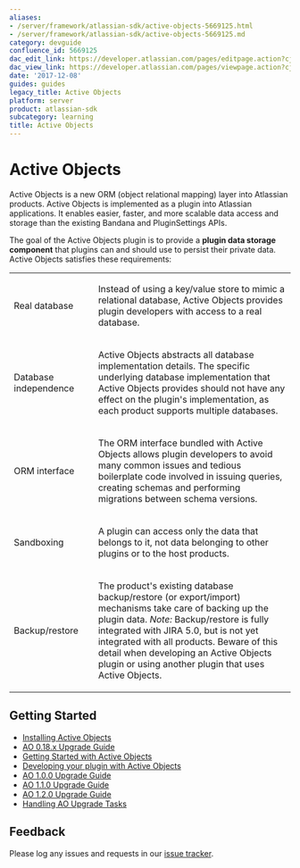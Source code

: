 ```yaml
---
aliases:
- /server/framework/atlassian-sdk/active-objects-5669125.html
- /server/framework/atlassian-sdk/active-objects-5669125.md
category: devguide
confluence_id: 5669125
dac_edit_link: https://developer.atlassian.com/pages/editpage.action?cjm=wozere&pageId=5669125
dac_view_link: https://developer.atlassian.com/pages/viewpage.action?cjm=wozere&pageId=5669125
date: '2017-12-08'
guides: guides
legacy_title: Active Objects
platform: server
product: atlassian-sdk
subcategory: learning
title: Active Objects
---
```

# Active Objects

Active Objects is a new ORM (object relational mapping) layer into Atlassian products. Active Objects is implemented as a plugin into Atlassian applications. It enables easier, faster, and more scalable data access and storage than the existing Bandana and PluginSettings APIs.

The goal of the Active Objects plugin is to provide a **plugin data storage component** that plugins can and should use to persist their private data. Active Objects satisfies these requirements:

<table>
<colgroup>
<col style="width: 30%" />
<col style="width: 70%" />
</colgroup>
<tbody>
<tr class="odd">
<td><p>Real database</p></td>
<td><p>Instead of using a key/value store to mimic a relational database, Active Objects provides plugin developers with access to a real database.</p></td>
</tr>
<tr class="even">
<td><p>Database independence</p></td>
<td><p>Active Objects abstracts all database implementation details. The specific underlying database implementation that Active Objects provides should not have any effect on the plugin's implementation, as each product supports multiple databases.</p></td>
</tr>
<tr class="odd">
<td><p>ORM interface</p></td>
<td><p>The ORM interface bundled with Active Objects allows plugin developers to avoid many common issues and tedious boilerplate code involved in issuing queries, creating schemas and performing migrations between schema versions.</p></td>
</tr>
<tr class="even">
<td><p>Sandboxing</p></td>
<td><p>A plugin can access only the data that belongs to it, not data belonging to other plugins or to the host products.</p></td>
</tr>
<tr class="odd">
<td><p>Backup/restore</p></td>
<td><p>The product's existing database backup/restore (or export/import) mechanisms take care of backing up the plugin data. <em>Note:</em> Backup/restore is fully integrated with JIRA 5.0, but is not yet integrated with all products. Beware of this detail when developing an Active Objects plugin or using another plugin that uses Active Objects.</p></td>
</tr>
</tbody>
</table>

## Getting Started

-   [Installing Active Objects](/server/framework/atlassian-sdk/installing-active-objects)
-   [AO 0.18.x Upgrade Guide](/server/framework/atlassian-sdk/ao-0-18-x-upgrade-guide)
-   [Getting Started with Active Objects](/server/framework/atlassian-sdk/getting-started-with-active-objects)
-   [Developing your plugin with Active Objects](/server/framework/atlassian-sdk/developing-your-plugin-with-active-objects)
-   [AO 1.0.0 Upgrade Guide](/server/framework/atlassian-sdk/ao-1-0-0-upgrade-guide)
-   [AO 1.1.0 Upgrade Guide](/server/framework/atlassian-sdk/ao-1-1-0-upgrade-guide)
-   [AO 1.2.0 Upgrade Guide](/server/framework/atlassian-sdk/ao-1-2-0-upgrade-guide)
-   [Handling AO Upgrade Tasks](/server/framework/atlassian-sdk/handling-ao-upgrade-tasks)

## Feedback

Please log any issues and requests in our <a href="https://ecosystem.atlassian.net/browse/AO" class="external-link">issue tracker</a>.
